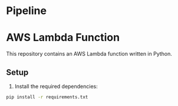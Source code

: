 # Pipeline

# AWS Lambda Function

This repository contains an AWS Lambda function written in Python.

## Setup

1. Install the required dependencies:

```bash
pip install -r requirements.txt
